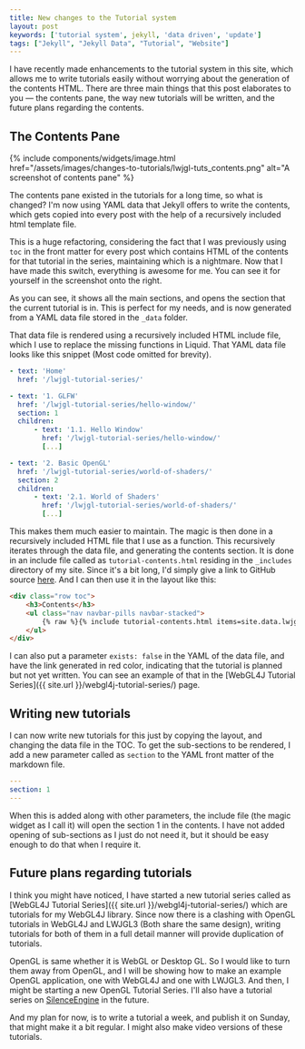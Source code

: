 ```yaml
---
title: New changes to the Tutorial system
layout: post
keywords: ['tutorial system', jekyll, 'data driven', 'update']
tags: ["Jekyll", "Jekyll Data", "Tutorial", "Website"]
---
```


I have recently made enhancements to the tutorial system in this site, which allows me to write tutorials easily without worrying about the generation of the contents HTML. There are three main things that this post elaborates to you &mdash; the contents pane, the way new tutorials will be written, and the future plans regarding the contents.

## The Contents Pane

<div class="pull-right">
{% include components/widgets/image.html href="/assets/images/changes-to-tutorials/lwjgl-tuts_contents.png" alt="A screenshot of contents pane" %}
</div>

The contents pane existed in the tutorials for a long time, so what is changed? I'm now using YAML data that Jekyll offers to write the contents, which gets copied into every post with the help of a recursively included html template file.

This is a huge refactoring, considering the fact that I was previously using `toc` in the front matter for every post which contains HTML of the contents for that tutorial in the series, maintaining which is a nightmare. Now that I have made this switch, everything is awesome for me. You can see it for yourself in the screenshot onto the right.

As you can see, it shows all the main sections, and opens the section that the current tutorial is in. This is perfect for my needs, and is now generated from a YAML data file stored in the `_data` folder.

That data file is rendered using a recursively included HTML include file, which I use to replace the missing functions in Liquid. That YAML data file looks like this snippet (Most code omitted for brevity).

~~~yaml
- text: 'Home'
  href: '/lwjgl-tutorial-series/'

- text: '1. GLFW'
  href: '/lwjgl-tutorial-series/hello-window/'
  section: 1
  children:
      - text: '1.1. Hello Window'
        href: '/lwjgl-tutorial-series/hello-window/'
        [...]

- text: '2. Basic OpenGL'
  href: '/lwjgl-tutorial-series/world-of-shaders/'
  section: 2
  children:
      - text: '2.1. World of Shaders'
        href: '/lwjgl-tutorial-series/world-of-shaders/'
        [...]
~~~

This makes them much easier to maintain. The magic is then done in a recursively included HTML file that I use as a function. This recursively iterates through the data file, and generating the contents section. It is done in an include file called as `tutorial-contents.html` residing in the `_includes` directory of my site. Since it's a bit long, I'd simply give a link to GitHub source [here](https://github.com/sriharshachilakapati/sriharshachilakapati.github.io/blob/master/_includes/tutorial-contents.html). And I can then use it in the layout like this:

~~~html
<div class="row toc">
    <h3>Contents</h3>
    <ul class="nav navbar-pills navbar-stacked">
        {% raw %}{% include tutorial-contents.html items=site.data.lwjgltuts %}{% endraw %}
    </ul>
</div>
~~~

I can also put a parameter `exists: false` in the YAML of the data file, and have the link generated in red color, indicating that the tutorial is planned but not yet written. You can see an example of that in the [WebGL4J Tutorial Series]({{ site.url }}/webgl4j-tutorial-series/) page.

## Writing new tutorials

I can now write new tutorials for this just by copying the layout, and changing the data file in the TOC. To get the sub-sections to be rendered, I add a new parameter called as `section` to the YAML front matter of the markdown file.

~~~yaml
---
section: 1
---
~~~

When this is added along with other parameters, the include file (the magic widget as I call it) will open the section 1 in the contents. I have not added opening of sub-sections as I just do not need it, but it should be easy enough to do that when I require it.

## Future plans regarding tutorials

I think you might have noticed, I have started a new tutorial series called as [WebGL4J Tutorial Series]({{ site.url }}/webgl4j-tutorial-series/) which are tutorials for my WebGL4J library. Since now there is a clashing with OpenGL tutorials in WebGL4J and LWJGL3 (Both share the same design), writing tutorials for both of them in a full detail manner will provide duplication of tutorials.

OpenGL is same whether it is WebGL or Desktop GL. So I would like to turn them away from OpenGL, and I will be showing how to make an example OpenGL application, one with WebGL4J and one with LWJGL3. And then, I might be starting a new OpenGL Tutorial Series. I'll also have a tutorial series on [SilenceEngine](http://silenceengine.goharsha.com) in the future.

And my plan for now, is to write a tutorial a week, and publish it on Sunday, that might make it a bit regular. I might also make video versions of these tutorials.
